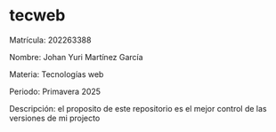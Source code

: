 # tecweb
Matrícula: 202263388

Nombre: Johan Yuri Martínez García 

Materia: Tecnologías web

Periodo: Primavera 2025

Descripción: el proposito de este repositorio es el mejor control de las versiones de mi projecto
